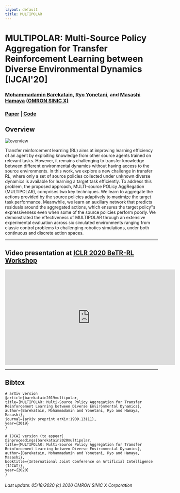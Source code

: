 ```yaml
---
layout: default
title: MULTIPOLAR
---
```


# MULTIPOLAR: Multi-Source Policy Aggregation for Transfer Reinforcement Learning between Diverse Environmental Dynamics [IJCAI'20]

### [Mohammadamin Barekatain](http://barekatain.me/), [Ryo Yonetani](https://yonetaniro.github.io/), and [Masashi Hamaya](https://sites.google.com/view/masashihamaya/home) [(OMRON SINIC X)](https://www.omron.com/sinicx/)

### [Paper](https://arxiv.org/abs/1909.13111) \| [Code](https://github.com/Mohammadamin-Barekatain/multipolar)

## Overview
![overview](images/overview.png)

Transfer reinforcement learning (RL) aims at improving learning efficiency of an agent by exploiting knowledge from other source agents trained on relevant tasks. However, it remains challenging to transfer knowledge between different environmental dynamics without having access to the source environments. In this work, we explore a new challenge in transfer RL, where only a set of source policies collected under unknown diverse dynamics is available for learning a target task efficiently. To address this problem, the proposed approach, MULTI-source POLicy AggRegation (MULTIPOLAR), comprises two key techniques. We learn to aggregate the actions provided by the source policies adaptively to maximize the target task performance. Meanwhile, we learn an auxiliary network that predicts residuals around the aggregated actions, which ensures the target policy"s expressiveness even when some of the source policies perform poorly. We demonstrated the effectiveness of MULTIPOLAR through an extensive experimental evaluation across six simulated environments ranging from classic control problems to challenging robotics simulations, under both continuous and discrete action spaces.


---

## Video presentation at [ICLR 2020 BeTR-RL Workshop](http://www.betr-rl.ml/2020/abs/8/)

<div align="center"><iframe width="560" height="315" src="https://www.youtube.com/embed/JE5aeTqwo6o" frameborder="0" allow="accelerometer; autoplay; encrypted-media; gyroscope; picture-in-picture" allowfullscreen></iframe></div>

---

## Bibtex

```
# arXiv version
@article{barekatain2019multipolar,
title={MULTIPOLAR: Multi-Source Policy Aggregation for Transfer Reinforcement Learning between Diverse Environmental Dynamics},
author={Barekatain, Mohammadamin and Yonetani, Ryo and Hamaya, Masashi},
journal={arXiv preprint arXiv:1909.13111},
year={2019}
}

# IJCAI version (to appear)
@inproceedings{barekatain2020multipolar,
title={MULTIPOLAR: Multi-Source Policy Aggregation for Transfer Reinforcement Learning between Diverse Environmental Dynamics},
author={Barekatain, Mohammadamin and Yonetani, Ryo and Hamaya, Masashi},
booktitle={International Joint Conference on Artificial Intelligence (IJCAI)},
year={2020}
}
```

###### Last update: 05/18/2020 (c) 2020 OMRON SINIC X Corporation
